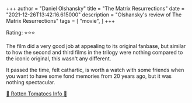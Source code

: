 +++
author = "Daniel Olshansky"
title = "The Matrix Resurrections"
date = "2021-12-26T13:42:16.615000"
description = "Olshansky's review of The Matrix Resurrections"
tags = [
    "movie",
]
+++

Rating: ⭐⭐⭐

The film did a very good job at appealing to its original fanbase, but similar to how the second and third films in the trilogy were nothing compared to the iconic original, this wasn't any different.

It passed the time, felt cathartic, is worth a watch with some friends when you want to have some fond memories from 20 years ago, but it was nothing spectacular.

[🍅 Rotten Tomatoes Info 🍅](https://www.rottentomatoes.com//m/the_matrix_resurrections)